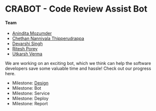 # CRABOT - Code Review Assist Bot

#### Team
+ [Anindita Mozumder](https://github.ncsu.edu/amozumd)
+ [Chethan Nannivala Thipperudrappa](https://github.ncsu.edu/cnanniv)
+ [Devarshi Singh](https://github.ncsu.edu/dsingh4)
+ [Ritesh Porey](https://github.ncsu.edu/rrporey)
+ [Utkarsh Verma](https://github.ncsu.edu/uverma)

We are working on an exciting bot, which we think can help the software developers save some valuable time and hassle! Check out our progress here.

+ Milestone: [Design](design.md)
+ Milestone: Bot 
+ Milestone: Service
+ Milestone: Deploy
+ Milestone: Report